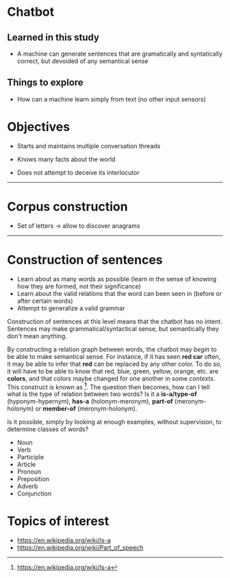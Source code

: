 # Chatbot

## Learned in this study

* A machine can generate sentences that are gramatically and syntatically correct, but devoided of any semantical sense

## Things to explore

* How can a machine learn simply from text (no other input sensors)

# Objectives

* Starts and maintains multiple conversation threads
* Knows many facts about the world

* Does not attempt to deceive its interlocutor

-----

# Corpus construction

* Set of letters -> allow to discover anagrams

-----

# Construction of sentences

* Learn about as many words as possible (learn in the sense of knowing how they are formed, not their significance)
* Learn about the valid relations that the word can been seen in (before or after certain words)
* Attempt to generalize a valid grammar

Construction of sentences at this level means that the chatbot has no intent. Sentences may make grammatical/syntactical sense, but semantically they don't mean anything.

By constructing a relation graph between words, the chatbot may *begin* to be able to make semantical sense. For instance, if it has seen **red car** often, it may be able to infer that **red** can be replaced by any other color. To do so, it will have to be able to know that red, blue, green, yellow, orange, etc. are **colors**, and that *colors* maybe changed for one another in some *contexts*. This construct is known as **[^is-a]**. The question then becomes, how can I tell what is the type of relation between two words? Is it a **is-a/type-of** (hyponym-hypernym), **has-a** (holonym-meronym), **part-of** (meronym-holonym) or **member-of** (meronym-holonym).

Is it possible, simply by looking at enough examples, without supervision, to determine classes of words?

* Noun
* Verb
* Participle
* Article
* Pronoun
* Preposition
* Adverb
* Conjunction

# Topics of interest
* https://en.wikipedia.org/wiki/Is-a
* https://en.wikipedia.org/wiki/Part_of_speech


[^is-a]: https://en.wikipedia.org/wiki/Is-a